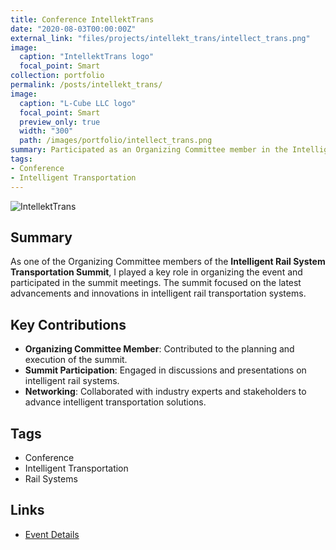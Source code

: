 ```yaml
---
title: Conference IntellektTrans
date: "2020-08-03T00:00:00Z"
external_link: "files/projects/intellekt_trans/intellect_trans.png"
image:
  caption: "IntellektTrans logo"
  focal_point: Smart
collection: portfolio
permalink: /posts/intellekt_trans/
image:
  caption: "L-Cube LLC logo"
  focal_point: Smart
  preview_only: true
  width: "300"
  path: /images/portfolio/intellect_trans.png
summary: Participated as an Organizing Committee member in the Intelligent Rail System Transportation Summit, contributing to the event's organization and discussions on intelligent rail transportation systems.
tags:
- Conference
- Intelligent Transportation
---
```


![IntellektTrans](../../images/portfolio/intellect_trans.png)

## Summary
As one of the Organizing Committee members of the **Intelligent Rail System Transportation Summit**, I played a key role in organizing the event and participated in the summit meetings. The summit focused on the latest advancements and innovations in intelligent rail transportation systems.

## Key Contributions
- **Organizing Committee Member**: Contributed to the planning and execution of the summit.
- **Summit Participation**: Engaged in discussions and presentations on intelligent rail systems.
- **Networking**: Collaborated with industry experts and stakeholders to advance intelligent transportation solutions.

## Tags
- Conference
- Intelligent Transportation
- Rail Systems

## Links
- [Event Details](https://example.com/event-details) <!-- Replace with the actual link if available -->
